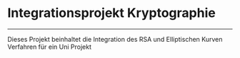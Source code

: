 # **Integrationsprojekt Kryptographie**
_______________________________________
Dieses Projekt beinhaltet die Integration des RSA und Elliptischen Kurven Verfahren für ein Uni Projekt
